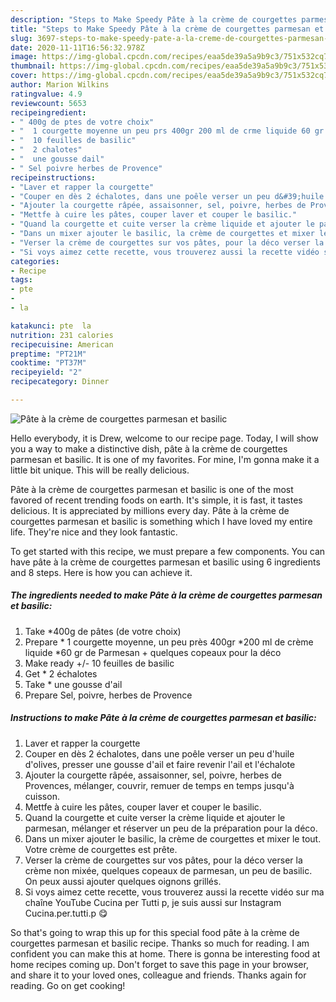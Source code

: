 ```yaml
---
description: "Steps to Make Speedy Pâte à la crème de courgettes parmesan et basilic"
title: "Steps to Make Speedy Pâte à la crème de courgettes parmesan et basilic"
slug: 3697-steps-to-make-speedy-pate-a-la-creme-de-courgettes-parmesan-et-basilic
date: 2020-11-11T16:56:32.978Z
image: https://img-global.cpcdn.com/recipes/eaa5de39a5a9b9c3/751x532cq70/pate-a-la-creme-de-courgettes-parmesan-et-basilic-photo-principale-de-la-recette.jpg
thumbnail: https://img-global.cpcdn.com/recipes/eaa5de39a5a9b9c3/751x532cq70/pate-a-la-creme-de-courgettes-parmesan-et-basilic-photo-principale-de-la-recette.jpg
cover: https://img-global.cpcdn.com/recipes/eaa5de39a5a9b9c3/751x532cq70/pate-a-la-creme-de-courgettes-parmesan-et-basilic-photo-principale-de-la-recette.jpg
author: Marion Wilkins
ratingvalue: 4.9
reviewcount: 5653
recipeingredient:
- " 400g de ptes de votre choix"
- "  1 courgette moyenne un peu prs 400gr 200 ml de crme liquide 60 gr de Parmesan   quelques copeaux pour la dco"
- "  10 feuilles de basilic"
- "  2 chalotes"
- "  une gousse dail"
- " Sel poivre herbes de Provence"
recipeinstructions:
- "Laver et rapper la courgette"
- "Couper en dès 2 échalotes, dans une poêle verser un peu d&#39;huile d&#39;olives, presser une gousse d&#39;ail et faire revenir l&#39;ail et l&#39;échalote"
- "Ajouter la courgette râpée, assaisonner, sel, poivre, herbes de Provences, mélanger, couvrir, remuer de temps en temps jusqu&#39;à cuisson."
- "Mettfe à cuire les pâtes, couper laver et couper le basilic."
- "Quand la courgette et cuite verser la crème liquide et ajouter le parmesan, mélanger et réserver un peu de la préparation pour la déco."
- "Dans un mixer ajouter le basilic, la crème de courgettes et mixer le tout. Votre crème de courgettes est prête."
- "Verser la crème de courgettes sur vos pâtes, pour la déco verser la crème non mixée, quelques copeaux de parmesan, un peu de basilic. On peux aussi ajouter quelques oignons grillés."
- "Si voys aimez cette recette, vous trouverez aussi la recette vidéo sur ma chaîne YouTube Cucina per Tutti p, je suis aussi sur Instagram Cucina.per.tutti.p 😋"
categories:
- Recipe
tags:
- pte
- 
- la

katakunci: pte  la 
nutrition: 231 calories
recipecuisine: American
preptime: "PT21M"
cooktime: "PT37M"
recipeyield: "2"
recipecategory: Dinner

---
```



![Pâte à la crème de courgettes parmesan et basilic](https://img-global.cpcdn.com/recipes/eaa5de39a5a9b9c3/751x532cq70/pate-a-la-creme-de-courgettes-parmesan-et-basilic-photo-principale-de-la-recette.jpg)

Hello everybody, it is Drew, welcome to our recipe page. Today, I will show you a way to make a distinctive dish, pâte à la crème de courgettes parmesan et basilic. It is one of my favorites. For mine, I'm gonna make it a little bit unique. This will be really delicious.



Pâte à la crème de courgettes parmesan et basilic is one of the most favored of recent trending foods on earth. It's simple, it is fast, it tastes delicious. It is appreciated by millions every day. Pâte à la crème de courgettes parmesan et basilic is something which I have loved my entire life. They're nice and they look fantastic.


To get started with this recipe, we must prepare a few components. You can have pâte à la crème de courgettes parmesan et basilic using 6 ingredients and 8 steps. Here is how you can achieve it.

<!--inarticleads1-->

##### The ingredients needed to make Pâte à la crème de courgettes parmesan et basilic:

1. Take  *400g de pâtes (de votre choix)
1. Prepare  * 1 courgette moyenne, un peu près 400gr *200 ml de crème liquide *60 gr de Parmesan  + quelques copeaux pour la déco
1. Make ready  +/- 10 feuilles de basilic
1. Get  * 2 échalotes
1. Take  * une gousse d&#39;ail
1. Prepare  Sel, poivre, herbes de Provence




<!--inarticleads2-->

##### Instructions to make Pâte à la crème de courgettes parmesan et basilic:

1. Laver et rapper la courgette
1. Couper en dès 2 échalotes, dans une poêle verser un peu d&#39;huile d&#39;olives, presser une gousse d&#39;ail et faire revenir l&#39;ail et l&#39;échalote
1. Ajouter la courgette râpée, assaisonner, sel, poivre, herbes de Provences, mélanger, couvrir, remuer de temps en temps jusqu&#39;à cuisson.
1. Mettfe à cuire les pâtes, couper laver et couper le basilic.
1. Quand la courgette et cuite verser la crème liquide et ajouter le parmesan, mélanger et réserver un peu de la préparation pour la déco.
1. Dans un mixer ajouter le basilic, la crème de courgettes et mixer le tout. Votre crème de courgettes est prête.
1. Verser la crème de courgettes sur vos pâtes, pour la déco verser la crème non mixée, quelques copeaux de parmesan, un peu de basilic. On peux aussi ajouter quelques oignons grillés.
1. Si voys aimez cette recette, vous trouverez aussi la recette vidéo sur ma chaîne YouTube Cucina per Tutti p, je suis aussi sur Instagram Cucina.per.tutti.p 😋




So that's going to wrap this up for this special food pâte à la crème de courgettes parmesan et basilic recipe. Thanks so much for reading. I am confident you can make this at home. There is gonna be interesting food at home recipes coming up. Don't forget to save this page in your browser, and share it to your loved ones, colleague and friends. Thanks again for reading. Go on get cooking!
